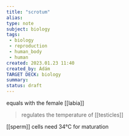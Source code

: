 ```yaml
---
title: "scrotum"
alias: 
type: note
subject: biology
tags:
 - biology
 - reproduction
 - human_body
 - human
created: 2023.01.23 11:40
created_by: Ádám
TARGET DECK: biology
summary: 
status: draft 
---
```

equals with the female [[labia]] 

>regulates the temperature of [[testicles]] 

[[sperm]] cells need 34°C for maturation
